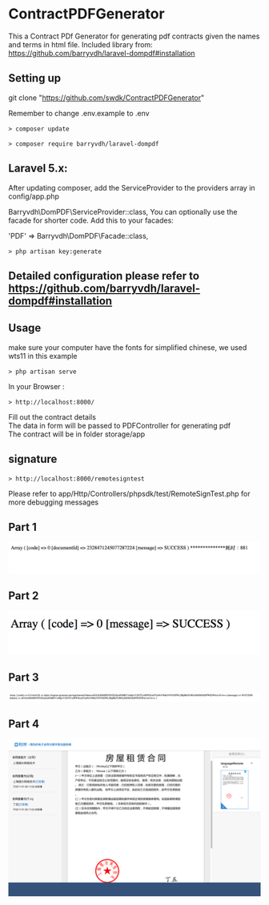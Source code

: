 # ContractPDFGenerator

This a Contract PDf Generator for generating pdf contracts given the names and terms in html file.
Included library from:
https://github.com/barryvdh/laravel-dompdf#installation

## Setting up
git clone "https://github.com/swdk/ContractPDFGenerator"

Remember to change .env.example to .env

```
> composer update
```

```
> composer require barryvdh/laravel-dompdf
```

## Laravel 5.x:

After updating composer, add the ServiceProvider to the providers array in config/app.php

Barryvdh\DomPDF\ServiceProvider::class,
You can optionally use the facade for shorter code. Add this to your facades:

'PDF' => Barryvdh\DomPDF\Facade::class,

```
> php artisan key:generate
```
## Detailed configuration please refer to https://github.com/barryvdh/laravel-dompdf#installation


## Usage
make sure your computer have the fonts for simplified chinese, we used wts11 in this example

```
> php artisan serve
```
In your Browser :
```
> http://localhost:8000/
```
Fill out the contract details <br>
The data in form will be passed to PDFController for generating pdf <br>
The contract will be in folder storage/app <br>

## signature

```
> http://localhost:8000/remotesigntest
```

Please refer to app/Http/Controllers/phpsdk/test/RemoteSignTest.php for more debugging messages


## Part 1

![Screenshot](1.png)

## Part 2

![Screenshot](2.png)
## Part 3

![Screenshot](3.png)
## Part 4

![Screenshot](4.png)
